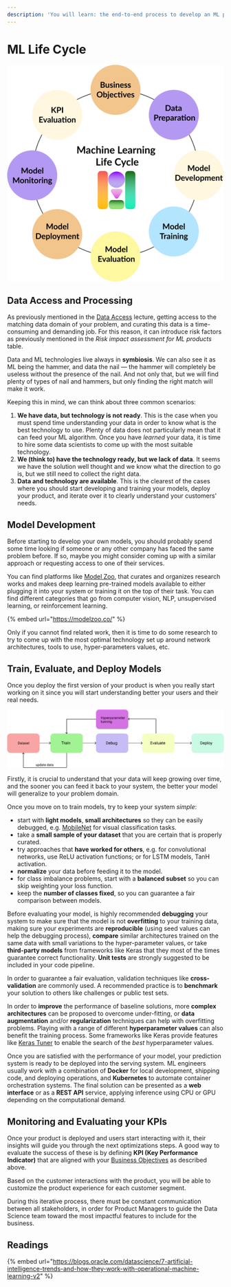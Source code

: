 ```yaml
---
description: 'You will learn: the end-to-end process to develop an ML product.'
---
```


# ML Life Cycle

![](../.gitbook/assets/ml_life_cycle%20%281%29.png)

## 

## Data Access and Processing 

As previously mentioned in the [Data Access](../data-management/untitled.md) lecture, getting access to the matching data domain of your problem, and curating this data is a time-consuming and demanding job. For this reason, it can introduce risk factors as previously mentioned in the _Risk impact assessment for ML products_ table.

Data and ML technologies live always in **symbiosis**. We can also see it as ML being the hammer, and data the nail — the hammer will completely be useless without the presence of the nail. And not only that, but we will find plenty of types of nail and hammers, but only finding the right match will make it work.

Keeping this in mind, we can think about three common scenarios:

1. **We have data, but technology is not ready**. This is the case when you must spend time understanding your data in order to know what is the best technology to use. Plenty of data does not particularly mean that it can feed your ML algorithm. Once you have _learned_ your data, it is time to hire some data scientists to come up with the most suitable technology. 
2. **We \(think to\) have the technology ready, but we lack of data**. It seems we have the solution well thought and we know what the direction to go is, but we still need to collect the right data. 
3. **Data and technology are available**. This is the clearest of the cases where you should start developing and training your models, deploy your product, and iterate over it to clearly understand your customers' needs. 

## Model Development

Before starting to develop your own models, you should probably spend some time looking if someone or any other company has faced the same problem before. If so, maybe you might consider coming up with a similar approach or requesting access to one of their services.

You can find platforms like [Model Zoo](https://modelzoo.co/), that curates and organizes research works and makes deep learning pre-trained models available to either plugging it into your system or training it on the top of their task. You can find different categories that go from computer vision, NLP, unsupervised learning, or reinforcement learning.

{% embed url="https://modelzoo.co/" %}

Only if you cannot find related work, then it is time to do some research to try to come up with the most optimal technology set up around network architectures, tools to use, hyper-parameters values, etc.

## Train, Evaluate, and Deploy Models

Once you deploy the first version of your product is when you really start working on it since you will start understanding better your users and their real needs.

![End-to-end workflow for training, evaluation and deploying models.](../.gitbook/assets/component_1%20%281%29.png)

Firstly, it is crucial to understand that your data will keep growing over time, and the sooner you can feed it back to your system, the better your model will generalize to your problem domain.

Once you move on to train models, try to keep your system _simple_:

* start with **light models**, **small architectures** so they can be easily debugged, e.g. [MobileNet](https://arxiv.org/abs/1704.04861) for visual classification tasks.
* take a **small sample of your dataset** that you are certain that is properly curated.
* try approaches that **have worked for others**, e.g. for convolutional networks, use ReLU activation functions; or for LSTM models, TanH activation.
* **normalize** your data before feeding it to the model.
* for class imbalance problems, start with a **balanced subset** so you can skip weighting your loss function.
* keep the **number of classes fixed**, so you can guarantee a fair comparison between models.

Before evaluating your model, is highly recommended **debugging** your system to make sure that the model is not **overfitting** to your training data, making sure your experiments are **reproducible** \(using seed values can help the debugging process\), **compare** similar architectures trained on the same data with small variations to the hyper-parameter values, or take **third-party models** from frameworks like Keras that they most of the times guarantee correct functionality. **Unit tests** are strongly suggested to be included in your code pipeline.

In order to guarantee a fair evaluation, validation techniques like **cross-validation** are commonly used. A recommended practice is to **benchmark** your solution to others like challenges or public test sets.

In order to **improve** the performance of baseline solutions, more **complex architectures** can be proposed to overcome under-fitting, or **data augmentation** and/or **regularization** techniques can help with overfitting problems. Playing with a range of different **hyperparameter values** can also benefit the training process. Some frameworks like Keras provide features like [Keras Tuner](https://keras-team.github.io/keras-tuner/) to enable the search of the _best_ hyperparameter values.

Once you are satisfied with the performance of your model, your prediction system is ready to be deployed into the serving system. ML engineers usually work with a combination of **Docker** for local development, shipping code, and deploying operations, and **Kubernetes** to automate container orchestration systems. The final solution can be presented as a **web interface** or as a **REST API** service, applying inference using CPU or GPU depending on the computational demand.

## Monitoring and Evaluating your KPIs

Once your product is deployed and users start interacting with it, their insights will guide you through the next optimizations steps. A good way to evaluate the success of these is by defining **KPI \(Key Performance Indicator\)** that are aligned with your [Business Objectives](ml-lifecycle.md#business-objectives) as described above. 



Based on the customer interactions with the product, you will be able to customize the product experience for each customer segment.



During this iterative process, there must be constant communication between all stakeholders, in order for Product Managers to guide the Data Science team toward the most impactful features to include for the business.

## Readings

{% embed url="https://blogs.oracle.com/datascience/7-artificial-intelligence-trends-and-how-they-work-with-operational-machine-learning-v2" %}

